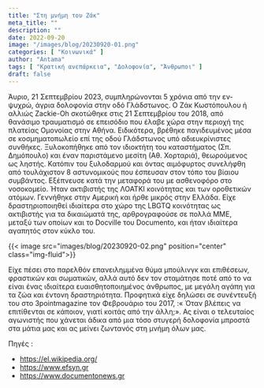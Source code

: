 ```yaml
---
title: "Στη μνήμη του Ζάκ"
meta_title: ""
description: ""
date: 2022-09-20
image: "/images/blog/20230920-01.png"
categories: [ "Κοινωνικά" ]
author: "Antama"
tags: [ "Κρατική ανεπάρκεια", "Δολοφονία", "Άνθρωποι" ]
draft: false
---
```


Άυριο, 21 Σεπτεμβρίου 2023, συμπληρώνονται 5 χρόνια από την εν-ψυχρώ, άγρια δολοφονία στην οδό Γλάδστωνος. Ο Ζάκ
Κωστόπουλου ή αλλιώς Zackie-Oh σκοτώθηκε στις 21 Σεπτεμβρίου του 2018, από θανάσιμο τραυματισμό σε επεισόδιο που έλαβε
χώρα στην περιοχή της πλατείας Ομονοίας στην Αθήνα. Ειδικότερα, βρέθηκε παγιδευμένος μέσα σε κοσμηματοπωλείο επί της
οδού Γλάδστωνος υπό αδιευκρίνιστες συνθήκες. Ξυλοκοπήθηκε από τον ιδιοκτήτη του καταστήματος (Σπ. Δημόπουλο) και έναν
παριστάμενο μεσίτη (Αθ. Χορταριά), θεωρούμενος ως ληστής. Κατόπιν του ξυλοδαρμού και όντας αιμόφυρτος συνελήφθη από
τουλάχιστον 8 αστυνομικούς που έσπευσαν στον τόπο του βίαιου συμβάντος. Eξέπνευσε κατά την μεταφορά του με ασθενοφόρο
στο νοσοκομείο. Ήταν ακτιβιστής της ΛΟΑΤΚΙ κοινότητας και των οροθετικών ατόμων. Γεννήθηκε στην Αμερική και ήρθε μικρός
στην Ελλάδα. Είχε δραστηριοποιηθεί ιδιαίτερα στο χώρο της LBGTQ κοινότητας ως ακτιβιστής για τα δικαιώματά της,
αρθρογραφούσε σε πολλά ΜΜΕ, μεταξύ των οποίων και το Docville του Documento, και ήταν ιδιαίτερα αγαπητός στον κύκλο του.

{{< image src="images/blog/20230920-02.png" position="center" class="img-fluid">}}

Είχε πέσει στο παρελθόν επανειλημμένα θύμα μπούλινγκ και επιθέσεων, φραστικών και σωματικών, αλλά αυτό δεν τον σταμάτησε
ποτέ από το να είναι ένας ιδιαίτερα ευαισθητοποιημένος άνθρωπος, με μεγάλη αγάπη για τα ζώα και έντονη δραστηριότητα.
Προφητικά είχε δηλώσει σε συνέντευξή του στο 3pointmagazine τον Φεβρουάριο του 2017, :« Όταν βλέπεις να επιτίθενται σε
κάποιον, γιατί κοιτάς από την άλλη;». Ας είναι ο τελευταίος αγωνιστής που χάνεται άδικα από μια τόσο στυγερή δολοφονία
μπροστά στα μάτια μας και ας μείνει ζωντανός στη μνήμη όλων μας.

Πηγές :

- https://el.wikipedia.org/
- https://www.efsyn.gr
- https://www.documentonews.gr
